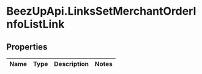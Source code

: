 # BeezUpApi.LinksSetMerchantOrderInfoListLink

## Properties
Name | Type | Description | Notes
------------ | ------------- | ------------- | -------------


